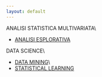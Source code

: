 ```yaml
---
layout: default
---
```


ANALISI STATISTICA MULTIVARIATA\\
* [ANALISI ESPLORATIVA](https://github.com/aldosolari/AE)

DATA SCIENCE\\
* [DATA MINING](https://github.com/aldosolari/DM)\\
* [STATISTICAL LEARNING](https://github.com/aldosolari/SL)
